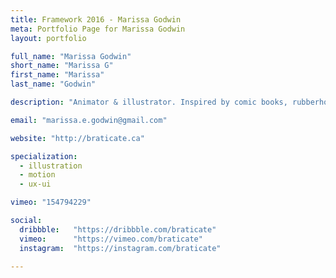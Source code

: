 ```yaml
---
title: Framework 2016 - Marissa Godwin
meta: Portfolio Page for Marissa Godwin
layout: portfolio

full_name: "Marissa Godwin"
short_name: "Marissa G"
first_name: "Marissa"
last_name: "Godwin"

description: "Animator & illustrator. Inspired by comic books, rubberhose animation, & Ultraman villains. Fluent in After Effects; decent in Japanese"

email: "marissa.e.godwin@gmail.com"

website: "http://braticate.ca"

specialization:
  - illustration
  - motion
  - ux-ui

vimeo: "154794229"

social:
  dribbble:   "https://dribbble.com/braticate"
  vimeo:      "https://vimeo.com/braticate"
  instagram:  "https://instagram.com/braticate"

---
```

